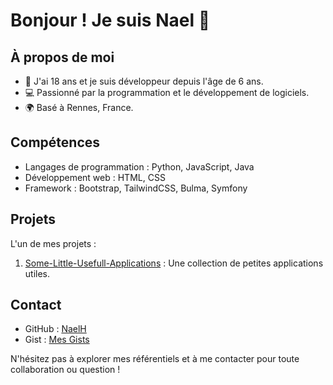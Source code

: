 # Bonjour ! Je suis Nael 👋

## À propos de moi

- 🌱 J'ai 18 ans et je suis développeur depuis l'âge de 6 ans.
- 💻 Passionné par la programmation et le développement de logiciels.
- 🌍 Basé à Rennes, France.

## Compétences

- Langages de programmation : Python, JavaScript, Java
- Développement web : HTML, CSS
- Framework : Bootstrap, TailwindCSS, Bulma, Symfony

## Projets

L'un de mes projets :

1. [Some-Little-Usefull-Applications](#) : Une collection de petites applications utiles.


## Contact

- GitHub : [NaelH](https://github.com/NaelH)
- Gist : [Mes Gists](https://gist.github.com/NaelH)

N'hésitez pas à explorer mes référentiels et à me contacter pour toute collaboration ou question !
